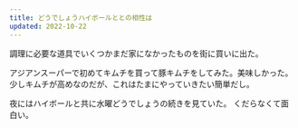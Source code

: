 ```yaml
---
title: どうでしょうハイボールととの相性は
updated: 2022-10-22
---
```


調理に必要な道具でいくつかまだ家になかったものを街に買いに出た。

アジアンスーパーで初めてキムチを買って豚キムチをしてみた。美味しかった。
少しキムチが高めなのだが、これはたまにやっていきたい簡単だし。

夜にはハイボールと共に水曜どうでしょうの続きを見ていた。
くだらなくて面白い。
